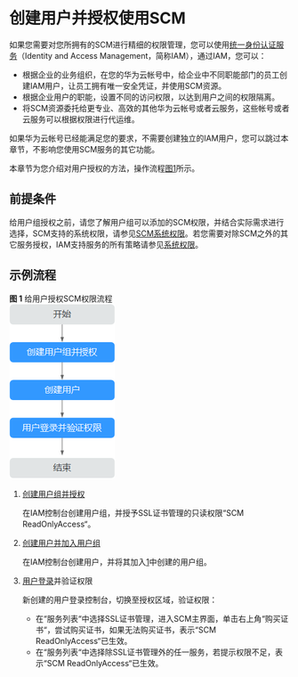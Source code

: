 # 创建用户并授权使用SCM<a name="ZH-CN_TOPIC_0171355676"></a>

如果您需要对您所拥有的SCM进行精细的权限管理，您可以使用[统一身份认证服务](https://support.huaweicloud.com/usermanual-iam/iam_01_0001.html)（Identity and Access Management，简称IAM），通过IAM，您可以：

-   根据企业的业务组织，在您的华为云帐号中，给企业中不同职能部门的员工创建IAM用户，让员工拥有唯一安全凭证，并使用SCM资源。
-   根据企业用户的职能，设置不同的访问权限，以达到用户之间的权限隔离。
-   将SCM资源委托给更专业、高效的其他华为云帐号或者云服务，这些帐号或者云服务可以根据权限进行代运维。

如果华为云帐号已经能满足您的要求，不需要创建独立的IAM用户，您可以跳过本章节，不影响您使用SCM服务的其它功能。

本章节为您介绍对用户授权的方法，操作流程[图1](#fig673713328586)所示。

## 前提条件<a name="section121325115513"></a>

给用户组授权之前，请您了解用户组可以添加的SCM权限，并结合实际需求进行选择，SCM支持的系统权限，请参见[SCM系统权限](https://support.huaweicloud.com/productdesc-scm/scm_01_0070.html)。若您需要对除SCM之外的其它服务授权，IAM支持服务的所有策略请参见[系统权限](https://support.huaweicloud.com/permissions/policy_list.html?product=scm)。

## 示例流程<a name="section1354851316146"></a>

**图 1**  给用户授权SCM权限流程<a name="fig673713328586"></a>  
![](figures/给用户授权SCM权限流程.png "给用户授权SCM权限流程")

1.  <a name="li8135822590"></a>[创建用户组并授权](https://support.huaweicloud.com/usermanual-iam/iam_03_0001.html)

    在IAM控制台创建用户组，并授予SSL证书管理的只读权限“SCM ReadOnlyAccess“。

2.  [创建用户并加入用户组](https://support.huaweicloud.com/usermanual-iam/iam_02_0001.html)

    在IAM控制台创建用户，并将其加入[1](#li8135822590)中创建的用户组。

3.  [用户登录](https://support.huaweicloud.com/usermanual-iam/iam_01_0552.html)并验证权限

    新创建的用户登录控制台，切换至授权区域，验证权限：

    -   在“服务列表“中选择SSL证书管理，进入SCM主界面，单击右上角“购买证书“，尝试购买证书，如果无法购买证书，表示“SCM ReadOnlyAccess“已生效。
    -   在“服务列表“中选择除SSL证书管理外的任一服务，若提示权限不足，表示“SCM ReadOnlyAccess“已生效。


